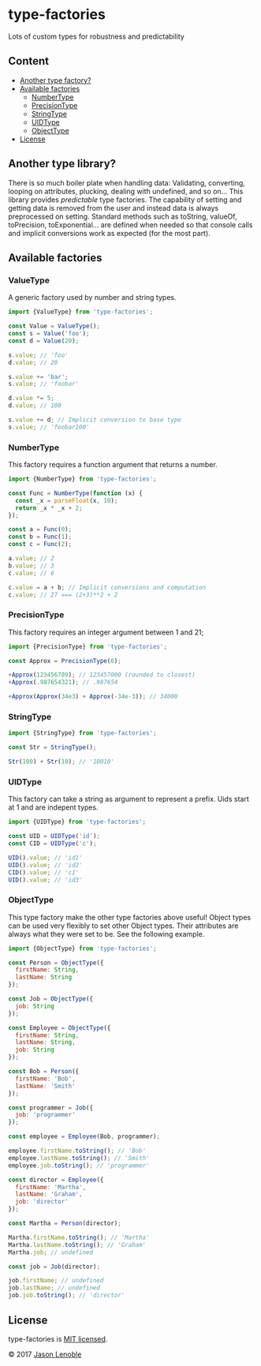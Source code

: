 # type-factories
Lots of custom types for robustness and predictability

## Content

* [Another type factory?](#another-type-factory)
* [Available factories](#available-factories)
  * [NumberType](#numbertype)
  * [PrecisionType](#precisiontype)
  * [StringType](#stringtype)
  * [UIDType](#uidtype)
  * [ObjectType](#objecttype)
* [License](#license)

## Another type library?

There is so much boiler plate when handling data: Validating, converting, looping on attributes, plucking, dealing with undefined, and so on... This library provides *predictable* type factories. The capability of setting and getting data is removed from the user and instead data is always preprocessed on setting. Standard methods such as toString, valueOf, toPrecision, toExponential... are defined when needed so that console calls and implicit conversions work as expected (for the most part).

## Available factories

### ValueType

A generic factory used by number and string types.

```js
import {ValueType} from 'type-factories';

const Value = ValueType();
const s = Value('foo');
const d = Value(20);

s.value; // 'foo'
d.value; // 20

s.value += 'bar';
s.value; // 'foobar'

d.value *= 5;
d.value; // 100

s.value += d; // Implicit conversion to base type
s.value; // 'foobar100'
```

### NumberType

This factory requires a function argument that returns a number.

```js
import {NumberType} from 'type-factories';

const Func = NumberType(function (x) {
  const _x = parseFloat(x, 10);
  return _x * _x + 2;
});

const a = Func(0);
const b = Func(1);
const c = Func(2);

a.value; // 2
b.value; // 3
c.value; // 6

c.value = a + b; // Implicit conversions and computation
c.value; // 27 === (2+3)**2 + 2
```

### PrecisionType

This factory requires an integer argument between 1 and 21;

```js
import {PrecisionType} from 'type-factories';

const Approx = PrecisionType(6);

+Approx(123456789); // 123457000 (rounded to closest)
+Approx(.987654321); // .987654

+Approx(Approx(34e3) + Approx(-34e-3)); // 34000
```

### StringType

```js
import {StringType} from 'type-factories';

const Str = StringType();

Str(100) + Str(10); // '10010'
```

### UIDType

This factory can take a string as argument to represent a prefix. Uids start
at 1 and are indepent types.

```js
import {UIDType} from 'type-factories';

const UID = UIDType('id');
const CID = UIDType('c');

UID().value; // 'id1'
UID().value; // 'id2'
CID().value; // 'c1'
UID().value; // 'id3'
```

### ObjectType

This type factory make the other type factories above useful! Object types can be used very flexibly to set other Object types. Their attributes are always what they were set to be. See the following example.

```js
import {ObjectType} from 'type-factories';

const Person = ObjectType({
  firstName: String,
  lastName: String
});

const Job = ObjectType({
  job: String
});

const Employee = ObjectType({
  firstName: String,
  lastName: String,
  job: String
});

const Bob = Person({
  firstName: 'Bob',
  lastName: 'Smith'
});

const programmer = Job({
  job: 'programmer'
});

const employee = Employee(Bob, programmer);

employee.firstName.toString(); // 'Bob'
employee.lastName.toString(); // 'Smith'
employee.job.toString(); // 'programmer'

const director = Employee({
  firstName: 'Martha',
  lastName: 'Graham',
  job: 'director'
});

const Martha = Person(director);

Martha.firstName.toString(); // 'Martha'
Martha.lastName.toString(); // 'Graham'
Martha.job; // undefined

const job = Job(director);

job.firstName; // undefined
job.lastName; // undefined
job.job.toString(); // 'director'
```

## License

type-factories is [MIT licensed](./LICENSE).

© 2017 [Jason Lenoble](mailto:jason.lenoble@gmail.com)
